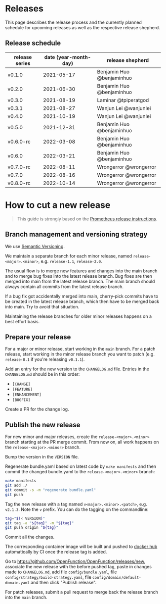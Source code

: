 # Releases

This page describes the release process and the currently planned schedule for upcoming releases as well as the respective release shepherd.

## Release schedule

| release series | date  (year-month-day) | release shepherd          |
|----------------|------------------------|---------------------------|
| v0.1.0         | 2021-05-17             | Benjamin Huo @benjaminhuo |
| v0.2.0         | 2021-06-30             | Benjamin Huo @benjaminhuo |
| v0.3.0         | 2021-08-19             | Laminar @tpiperatgod      |
| v0.3.1         | 2021-08-27             | Wanjun Lei @wanjunlei     |
| v0.4.0         | 2021-10-19             | Wanjun Lei @wanjunlei     |
| v0.5.0         | 2021-12-31             | Benjamin Huo @benjaminhuo |
| v0.6.0-rc      | 2022-03-08             | Benjamin Huo @benjaminhuo |
| v0.6.0         | 2022-03-21             | Benjamin Huo @benjaminhuo |
| v0.7.0-rc      | 2022-08-11             | Wrongerror @wrongerror    |
| v0.7.0         | 2022-08-16             | Wrongerror @wrongerror    |
| v0.8.0-rc      | 2022-10-14             | Wrongerror @wrongerror    |

# How to cut a new release

> This guide is strongly based on the [Prometheus release instructions](https://github.com/prometheus/prometheus/blob/master/RELEASE.md).

## Branch management and versioning strategy

We use [Semantic Versioning](http://semver.org/).

We maintain a separate branch for each minor release, named `release-<major>.<minor>`, e.g. `release-1.1`, `release-2.0`.

The usual flow is to merge new features and changes into the main branch and to merge bug fixes into the latest release branch. Bug fixes are then merged into main from the latest release branch. The main branch should always contain all commits from the latest release branch.

If a bug fix got accidentally merged into main, cherry-pick commits have to be created in the latest release branch, which then have to be merged back into main. Try to avoid that situation.

Maintaining the release branches for older minor releases happens on a best effort basis.

## Prepare your release

For a major or minor release, start working in the `main` branch. For a patch release, start working in the minor release branch you want to patch (e.g. `release-0.1` if you're releasing `v0.1.1`).

Add an entry for the new version to the `CHANGELOG.md` file. Entries in the `CHANGELOG.md` should be in this order:

* `[CHANGE]`
* `[FEATURE]`
* `[ENHANCEMENT]`
* `[BUGFIX]`

Create a PR for the change log.

## Publish the new release

For new minor and major releases, create the `release-<major>.<minor>` branch starting at the PR merge commit.
From now on, all work happens on the `release-<major>.<minor>` branch.

Bump the version in the `VERSION` file.

Regenerate bundle.yaml based on latest code by `make manifests` and then commit the changed bundle.yaml to the `release-<major>.<minor>` branch:

```bash
make manifests
git add ./
git commit -s -m "regenerate bundle.yaml"
git push
```

Tag the new release with a tag named `v<major>.<minor>.<patch>`, e.g. `v2.1.3`. Note the `v` prefix. You can do the tagging on the commandline:

```bash
tag="$(< VERSION)"
git tag -a "${tag}" -m "${tag}"
git push origin "${tag}"
```
Commit all the changes.

The corresponding container image will be built and pushed to [docker hub](https://hub.docker.com/repository/docker/openfunction) automatically by CI once the release tag is added.

Go to https://github.com/OpenFunction/OpenFunction/releases/new, associate the new release with the before pushed tag, paste in changes made to `CHANGELOG.md`, add file `config/bundle.yaml`, file `config/strategy/build-strategy.yaml`, file `config/domain/default-domain.yaml` and then click "Publish release".

For patch releases, submit a pull request to merge back the release branch into the `main` branch.

